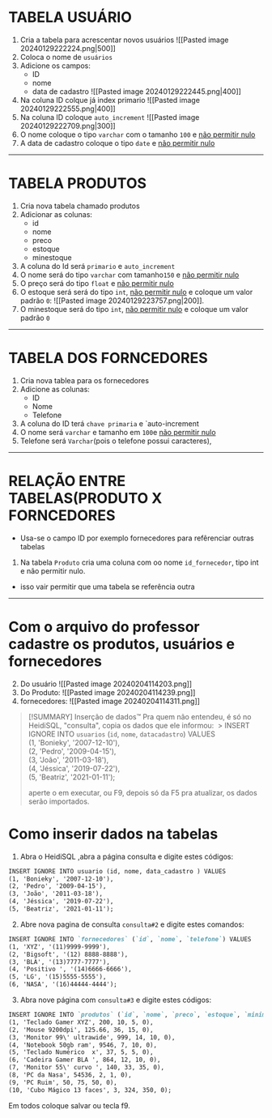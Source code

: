 # TABELA USUÁRIO
1. Cria a tabela para acrescentar novos usuários
![[Pasted image 20240129222224.png|500]]
2. Coloca o nome de `usuários`
3. Adicione os campos:
	- ID
	- nome
	- data de cadastro
![[Pasted image 20240129222445.png|400]]
4. Na coluna ID colque já index primario
![[Pasted image 20240129222555.png|400]]
5. Na coluna ID coloque `auto_increment`
![[Pasted image 20240129222709.png|300]]
6. O nome coloque o tipo `varchar` com o tamanho `100` e <u>não permitir nulo</u>
7. A data de cadastro coloque o tipo `date` e <u>não permitir nulo</u> 
---
# TABELA PRODUTOS
1. Cria nova tabela chamado produtos
2. Adicionar as colunas:
	- id
	- nome
	- preco
	- estoque
	- minestoque
3. A coluna do Id será `primario`  e `auto_increment`
4. O nome será do tipo `varchar` com tamanho`150` e <u>não permitir nulo</u>
5. O preço será do tipo `float`  e <u>não permitir nulo</u>
6. O estoque será será do tipo `int`, <u>não permitir nulo</u> e coloque um valor padrão `0`:
![[Pasted image 20240129223757.png|200]].
7. O minestoque será do tipo `int`,  <u>não permitir nulo</u> e coloque um valor padrão `0`

---
# TABELA DOS FORNCEDORES
1. Cria nova tablea para os fornecedores
2. Adicione as colunas:
	- ID
	- Nome
	- Telefone
3. A coluna do ID terá `chave primaria` e `auto-increment
4. O nome será `varchar` e tamanho em `100`e <u>não permitir nulo</u>
5. Telefone será `Varchar`(pois o telefone possui caracteres), 
---
# RELAÇÃO ENTRE TABELAS(PRODUTO X FORNCEDORES
- Usa-se o campo ID por exemplo fornecedores para refêrenciar outras tabelas
1. Na tabela `Produto` cria uma coluna com oo nome `id_fornecedor`, tipo int  e não permitir nulo.
- isso vair permitir que uma tabela se referência outra
----
# Com o arquivo do professor cadastre os produtos, usuários e fornecedores
 2. Do usuário
![[Pasted image 20240204114203.png]]
3. Do Produto: 
![[Pasted image 20240204114239.png]]
4. fornecedores:
![[Pasted image 20240204114311.png]]


> [!SUMMARY] Inserção de dados™
> Pra quem não entendeu, é só no HeidiSQL, "consulta", copia os dados que ele informou:
 > INSERT IGNORE INTO `usuarios` (`id`, `nome`, `datacadastro`) VALUES  
(1, 'Bonieky', '2007-12-10'),  
(2, 'Pedro', '2009-04-15'),  
(3, 'João', '2011-03-18'),  
(4, 'Jéssica', '2019-07-22'),  
(5, 'Beatriz', '2021-01-11');             
>
>aperte o em executar, ou F9, depois só da F5 pra atualizar, os dados serão importados.

# Como inserir dados na tabelas

1. Abra o HeidiSQL ,abra a página consulta e digite estes códigos:
```md
INSERT IGNORE INTO usuario (id, nome, data_cadastro ) VALUES
(1, 'Bonieky', '2007-12-10'),
(2, 'Pedro', '2009-04-15'),
(3, 'João', '2011-03-18'),
(4, 'Jéssica', '2019-07-22'),
(5, 'Beatriz', '2021-01-11');
```
2. Abre nova pagina de consulta `consulta#2` e digite estes comandos:
```md
INSERT IGNORE INTO `fornecedores` (`id`, `nome`, `telefone`) VALUES
(1, 'XYZ', '(11)9999-9999'),
(2, 'Bigsoft', '(12) 8888-8888'),
(3, 'BLA', '(13)7777-7777'),
(4, 'Positivo ', '(14)6666-6666'),
(5, 'LG', '(15)5555-5555'),
(6, 'NASA', '(16)44444-4444');
```
3. Abra nove página com `consulta#3` e digite estes códigos:
```md
INSERT IGNORE INTO `produtos` (`id`, `nome`, `preco`, `estoque`, `minimoestoque`, `id_fornecedor`) VALUES  
(1, 'Teclado Gamer XYZ', 200, 10, 5, 0),  
(2, 'Mouse 9200dpi', 125.66, 36, 15, 0),  
(3, 'Monitor 99\' ultrawide', 999, 14, 10, 0),  
(4, 'Notebook 50gb ram', 9546, 7, 10, 0),  
(5, 'Teclado Numérico  x', 37, 5, 5, 0),  
(6, 'Cadeira Gamer BLA ', 864, 12, 10, 0),  
(7, 'Monitor 55\' curvo ', 140, 33, 35, 0),  
(8, 'PC da Nasa', 54536, 2, 1, 0),  
(9, 'PC Ruim', 50, 75, 50, 0),  
(10, 'Cubo Mágico 13 faces', 3, 324, 350, 0);
```
Em todos coloque salvar ou tecla f9.